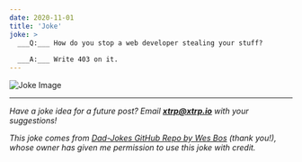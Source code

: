 ```yaml
---
date: 2020-11-01
title: 'Joke'
joke: >
  ___Q:___ How do you stop a web developer stealing your stuff?
  
  ___A:___ Write 403 on it.
---
```


![Joke Image](https://private.xtrp.io/projects/DailyDeveloperJokes/public_image_server/images/5e12598ab1885.png)

---
*Have a joke idea for a future post? Email **[xtrp@xtrp.io](mailto:xtrp@xtrp.io)** with your suggestions!*

*This joke comes from [Dad-Jokes GitHub Repo by Wes Bos](https://github.com/wesbos/dad-jokes) (thank you!), whose owner has given me permission to use this joke with credit.*

<!-- 
Joke text:
**Q:** How do you stop a web developer stealing your stuff?

**A:** Write 403 on it.
 -->

